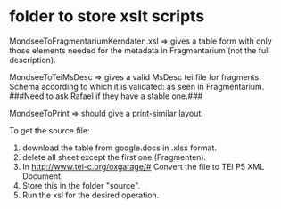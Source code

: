 # folder to store xslt scripts

MondseeToFragmentariumKerndaten.xsl => gives a table form with only those elements needed for the metadata in Fragmentarium (not the full description).

MondseeToTeiMsDesc => gives a valid MsDesc tei file for fragments. Schema according to which it is validated: as seen in Fragmentarium. 
	###Need to ask Rafael if they have a stable one.###

MondseeToPrint => should give a print-similar layout.

To get the source file:
1. download the table from google.docs in .xlsx format. 
2. delete all sheet except the first one (Fragmenten).
3. In http://www.tei-c.org/oxgarage/# Convert the file to TEI P5 XML Document.
4. Store this in the folder "source".
5. Run the xsl for the desired operation.